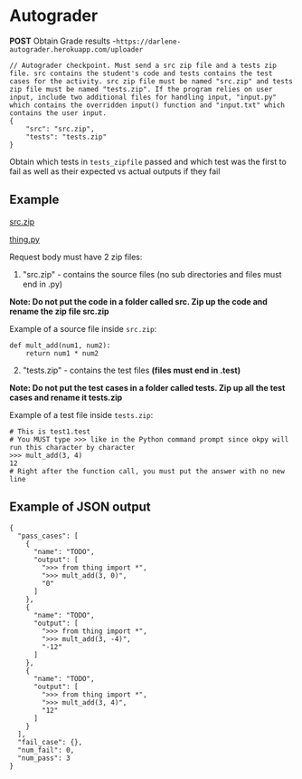 # Autograder

**POST** Obtain Grade results -`https://darlene-autograder.herokuapp.com/uploader`

    // Autograder checkpoint. Must send a src zip file and a tests zip file. src contains the student's code and tests contains the test cases for the activity. src zip file must be named "src.zip" and tests zip file must be named "tests.zip". If the program relies on user input, include two additional files for handling input, "input.py" which contains the overridden input() function and "input.txt" which contains the user input.
    {
    	"src": "src.zip",
    	"tests": "tests.zip"
    }

Obtain which tests in `tests_zipfile` passed and which test was the first to fail as well as their expected vs actual outputs if they fail

## Example

[src.zip](Autograder/src.zip)

[thing.py](Autograder/thing.py)

Request body must have 2 zip files:

1. "src.zip" - contains the source files (no sub directories and files must end in .py)

**Note: Do not put the code in a folder called src. Zip up the code and rename the zip file src.zip**

Example of a source file inside `src.zip`:

    def mult_add(num1, num2):
        return num1 * num2

2.   "tests.zip" - contains the test files **(files must end in .test)**

**Note: Do not put the test cases in a folder called tests. Zip up all the test cases and rename it tests.zip**

Example of a test file inside `tests.zip`: 

    # This is test1.test
    # You MUST type >>> like in the Python command prompt since okpy will run this character by character
    >>> mult_add(3, 4)
    12
    # Right after the function call, you must put the answer with no new line

## Example of JSON output

    {
      "pass_cases": [
        {
          "name": "TODO",
          "output": [
            ">>> from thing import *",
            ">>> mult_add(3, 0)",
            "0"
          ]
        },
        {
          "name": "TODO",
          "output": [
            ">>> from thing import *",
            ">>> mult_add(3, -4)",
            "-12"
          ]
        },
        {
          "name": "TODO",
          "output": [
            ">>> from thing import *",
            ">>> mult_add(3, 4)",
            "12"
          ]
        }
      ],
      "fail_case": {},
      "num_fail": 0,
      "num_pass": 3
    }